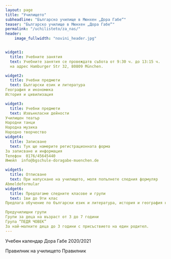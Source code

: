 ```yaml
---
layout: page
title: "Училището"
subheadline: "Българско училище в Мюнхен „Дора Габе“"
teaser: "Българско училище в Мюнхен „Дора Габе“"
permalink: "/uchilisteto/za_nas/"
header:
    image_fullwidth: "novini_header.jpg"


widget1:
  title: Учебните занятия
  text: Учебните занятия се провеждатв събота от 9:30 ч. до 13:15 ч.
  на адрес Hamburger Str 32, 80809 München.

widget2:
  title: Учебни предмети
  text: Български език и литература
География и икономика
История и цивилизация

widget3:
  title: Учебни предмети
  text: Извънкласни дейности
Училищен театър
Народни танци
Народна музика
Народно творчество
widget4:
  title: Записване
  text: Тук ще намерите регистрационната форма
За записване и информация
Телефон  0176/45645440
Имейл  info@bgschule-doragabe-muenchen.de

widget5:
  title: Отписване
  text: При напускане на училището, моля попълнете следния формуляр
Abmeldeformular
widget6:
  title: Предлагаме следните класове и групи
  text: 1ви до 9ти клас
Предлага обучение по български език и литература, история и география на България по адаптираните програми на министерството.

Предучилищни групи
Групи за деца на възраст от 3 до 7 години
Група “ПЕДЯ ЧОВЕК”
За най‐малките деца до 3 години с присъствието на един родител.
---
```


Учебен календар Дора Габе 2020/2021

Правилник на училището
Правилник


